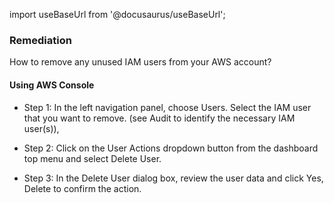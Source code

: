 import useBaseUrl from '@docusaurus/useBaseUrl';

### Remediation
How to remove any unused IAM users from your AWS account?

#### Using AWS Console

- Step 1: In the left navigation panel, choose Users. Select the IAM user that you want to remove.
	(see Audit to identify the necessary IAM user(s)),

- Step 2: Click on the User Actions dropdown button from the dashboard top menu and select Delete User.

- Step 3: In the Delete User dialog box, review the user data and click Yes, Delete to confirm the action.